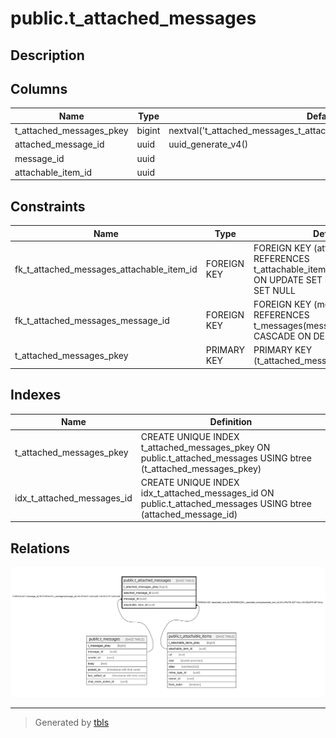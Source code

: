# public.t_attached_messages

## Description

## Columns

| Name | Type | Default | Nullable | Children | Parents | Comment |
| ---- | ---- | ------- | -------- | -------- | ------- | ------- |
| t_attached_messages_pkey | bigint | nextval('t_attached_messages_t_attached_messages_pkey_seq'::regclass) | false |  |  |  |
| attached_message_id | uuid | uuid_generate_v4() | false |  |  |  |
| message_id | uuid |  | false |  | [public.t_messages](public.t_messages.md) |  |
| attachable_item_id | uuid |  | true |  | [public.t_attachable_items](public.t_attachable_items.md) |  |

## Constraints

| Name | Type | Definition |
| ---- | ---- | ---------- |
| fk_t_attached_messages_attachable_item_id | FOREIGN KEY | FOREIGN KEY (attachable_item_id) REFERENCES t_attachable_items(attachable_item_id) ON UPDATE SET NULL ON DELETE SET NULL |
| fk_t_attached_messages_message_id | FOREIGN KEY | FOREIGN KEY (message_id) REFERENCES t_messages(message_id) ON UPDATE CASCADE ON DELETE CASCADE |
| t_attached_messages_pkey | PRIMARY KEY | PRIMARY KEY (t_attached_messages_pkey) |

## Indexes

| Name | Definition |
| ---- | ---------- |
| t_attached_messages_pkey | CREATE UNIQUE INDEX t_attached_messages_pkey ON public.t_attached_messages USING btree (t_attached_messages_pkey) |
| idx_t_attached_messages_id | CREATE UNIQUE INDEX idx_t_attached_messages_id ON public.t_attached_messages USING btree (attached_message_id) |

## Relations

![er](public.t_attached_messages.svg)

---

> Generated by [tbls](https://github.com/k1LoW/tbls)
